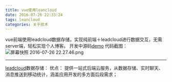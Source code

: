 ```yaml
---
title: vue使用leancloud
date: 2016-07-26 22:33:24
tags: leancloud
categories: 关于技术
---
```


vue前端使用leadcloud数据存储，实现纯前端＋leadcloud进行数据交互，无需server端，轻松实现个人博客。
开发中源码[demo](https://github.com/taosin/ixinyi_admin.git)
代码截图：
![屏幕快照 2016-07-26 22.27.46.png](http://upload-images.jianshu.io/upload_images/2222175-29e6038aa1c5b35a.png?imageMogr2/auto-orient/strip%7CimageView2/2/w/1240)

-----
[leadcloud](https://leancloud.cn)数据存储：
优点：
提供一站式后端云服务，从数据存储、实时聊天、消息推送到移动统计，涵盖应用开发的多方面后段需求；


